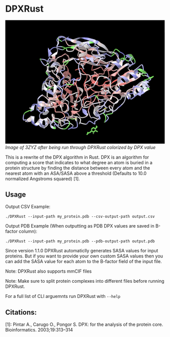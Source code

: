 # DPXRust

![Image of protein (3ZYZ) that has been run through DPXRust](example.png)
*Image of 3ZYZ after being run through DPXRust colorized by DPX value*

This is a rewrite of the DPX algorithm in Rust. DPX is an algorithm for computing a score that indicates to what degree an atom is buried in a protein structure by finding the distance between every atom and the nearest atom with an ASA/SASA above a threshold (Defaults to 10.0 normalized Angstroms squared) [1].

## Usage

Output CSV Example:
```shell
./DPXRust --input-path my_protein.pdb --csv-output-path output.csv
```

Output PDB Example (When outputting as PDB DPX values are saved in B-factor column):
```shell
./DPXRust --input-path my_protein.pdb --pdb-output-path output.pdb
```

Since version 1.1.0 DPXRust automaticlly generates SASA values for input proteins. But if you want to provide your own custom SASA values then you can add the SASA value for each atom to the B-factor field of the input file.

Note: DPXRust also supports mmCIF files

Note: Make sure to split protein complexes into different files before running DPXRust.

For a full list of CLI arguemnts run DPXRust with `--help`

## Citations:

[1]: Pintar A., Carugo O., Pongor S. DPX: for the analysis of the protein core. Bioinformatics. 2003;19:313–314

